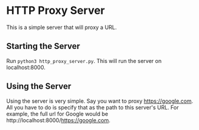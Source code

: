 # HTTP Proxy Server
This is a simple server that will proxy a URL.

## Starting the Server
Run `python3 http_proxy_server.py`. This will run the server on localhost:8000.

## Using the Server
Using the server is very simple. Say you want to proxy https://google.com. All you have to do is specify that as the path to this server's URL. For example, the full url for Google would be http://localhost:8000/https://google.com.
